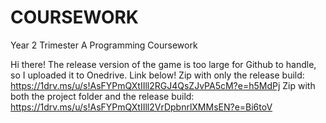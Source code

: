 # COURSEWORK
Year 2 Trimester A Programming Coursework

Hi there! The release version of the game is too large for Github to handle, so I uploaded it to Onedrive. Link below!
Zip with only the release build: https://1drv.ms/u/s!AsFYPmQXtIIll2RGJ4QsZJvPA5cM?e=h5MdPj
Zip with both the project folder and the release build: https://1drv.ms/u/s!AsFYPmQXtIIll2VrDpbnrlXMMsEN?e=Bi6toV
